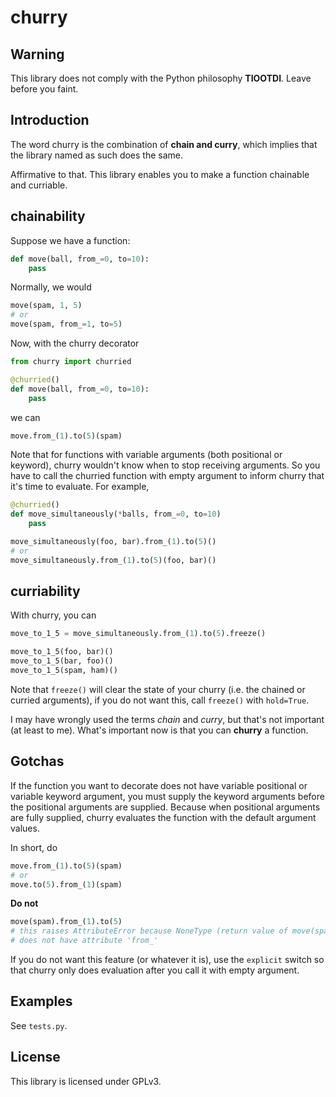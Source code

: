 
churry
====

Warning
----

This library does not comply with the Python philosophy **TIOOTDI**.
Leave before you faint.

Introduction
----

The word churry is the combination of **chain and curry**,
which implies that the library named as such does the same.

Affirmative to that.
This library enables you to make a function chainable and curriable.

chainability
----

Suppose we have a function:

```python
def move(ball, from_=0, to=10):
    pass
```

Normally, we would

```python
move(spam, 1, 5)
# or
move(spam, from_=1, to=5)
```

Now, with the churry decorator

```python
from churry import churried

@churried()
def move(ball, from_=0, to=10):
    pass
```

we can

```python
move.from_(1).to(5)(spam)
```

Note that for functions with variable arguments (both positional or keyword),
churry wouldn't know when to stop receiving arguments.
So you have to call the churried function with empty argument to inform churry
that it's time to evaluate. For example,

```python
@churried()
def move_simultaneously(*balls, from_=0, to=10)
    pass

move_simultaneously(foo, bar).from_(1).to(5)()
# or
move_simultaneously.from_(1).to(5)(foo, bar)()
```

curriability
----

With churry, you can

```python
move_to_1_5 = move_simultaneously.from_(1).to(5).freeze()

move_to_1_5(foo, bar)()
move_to_1_5(bar, foo)()
move_to_1_5(spam, ham)()
```

Note that `freeze()` will clear the state of your churry (i.e. the chained or
curried arguments), if you do not want this, call `freeze()` with `hold=True`.

I may have wrongly used the terms _chain_ and _curry_, but that's not important
(at least to me). What's important now is that you can **churry** a function.

Gotchas
----

If the function you want to decorate does not have variable positional or
variable keyword argument, you must supply the keyword arguments before the
positional arguments are supplied.
Because when positional arguments are fully supplied, churry evaluates the
function with the default argument values.

In short, do

```python
move.from_(1).to(5)(spam)
# or
move.to(5).from_(1)(spam)
```

**Do not**

```python
move(spam).from_(1).to(5)
# this raises AttributeError because NoneType (return value of move(spam))
# does not have attribute 'from_'
```

If you do not want this feature (or whatever it is), use the `explicit` switch
so that churry only does evaluation after you call it with empty argument.

Examples
----

See `tests.py`.

License
----

This library is licensed under GPLv3.
